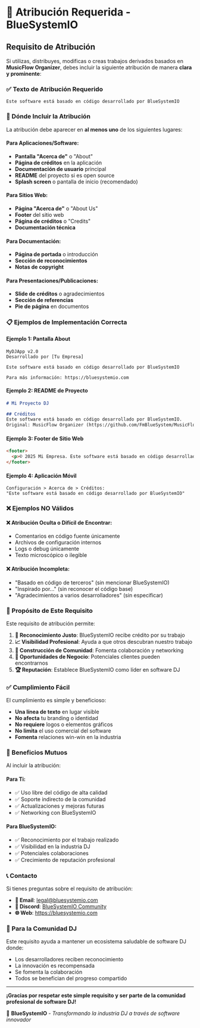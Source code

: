 # 🔷 Atribución Requerida - BlueSystemIO

## Requisito de Atribución

Si utilizas, distribuyes, modificas o creas trabajos derivados basados en **MusicFlow Organizer**, debes incluir la siguiente atribución de manera **clara y prominente**:

### ✅ Texto de Atribución Requerido

```
Este software está basado en código desarrollado por BlueSystemIO
```

### 📍 Dónde Incluir la Atribución

La atribución debe aparecer en **al menos uno** de los siguientes lugares:

#### Para Aplicaciones/Software:
- **Pantalla "Acerca de"** o "About"
- **Página de créditos** en la aplicación
- **Documentación de usuario** principal
- **README** del proyecto si es open source
- **Splash screen** o pantalla de inicio (recomendado)

#### Para Sitios Web:
- **Página "Acerca de"** o "About Us"
- **Footer** del sitio web
- **Página de créditos** o "Credits"
- **Documentación técnica**

#### Para Documentación:
- **Página de portada** o introducción
- **Sección de reconocimientos**
- **Notas de copyright**

#### Para Presentaciones/Publicaciones:
- **Slide de créditos** o agradecimientos
- **Sección de referencias**
- **Pie de página** en documentos

### 📋 Ejemplos de Implementación Correcta

#### Ejemplo 1: Pantalla About
```
MyDJApp v2.0
Desarrollado por [Tu Empresa]

Este software está basado en código desarrollado por BlueSystemIO

Para más información: https://bluesystemio.com
```

#### Ejemplo 2: README de Proyecto
```markdown
# Mi Proyecto DJ

## Créditos
Este software está basado en código desarrollado por BlueSystemIO.
Original: MusicFlow Organizer (https://github.com/FmBlueSystem/MusicFlowOrganizer)
```

#### Ejemplo 3: Footer de Sitio Web
```html
<footer>
  <p>© 2025 Mi Empresa. Este software está basado en código desarrollado por BlueSystemIO.</p>
</footer>
```

#### Ejemplo 4: Aplicación Móvil
```
Configuración > Acerca de > Créditos:
"Este software está basado en código desarrollado por BlueSystemIO"
```

### ❌ Ejemplos NO Válidos

#### ❌ Atribución Oculta o Difícil de Encontrar:
- Comentarios en código fuente únicamente
- Archivos de configuración internos
- Logs o debug únicamente
- Texto microscópico o ilegible

#### ❌ Atribución Incompleta:
- "Basado en código de terceros" (sin mencionar BlueSystemIO)
- "Inspirado por..." (sin reconocer el código base)
- "Agradecimientos a varios desarrolladores" (sin especificar)

### 🎯 Propósito de Este Requisito

Este requisito de atribución permite:

1. **🔷 Reconocimiento Justo**: BlueSystemIO recibe crédito por su trabajo
2. **📈 Visibilidad Profesional**: Ayuda a que otros descubran nuestro trabajo
3. **🤝 Construcción de Comunidad**: Fomenta colaboración y networking
4. **💼 Oportunidades de Negocio**: Potenciales clientes pueden encontrarnos
5. **🏆 Reputación**: Establece BlueSystemIO como líder en software DJ

### ✅ Cumplimiento Fácil

El cumplimiento es simple y beneficioso:

- **Una línea de texto** en lugar visible
- **No afecta** tu branding o identidad
- **No requiere** logos o elementos gráficos
- **No limita** el uso comercial del software
- **Fomenta** relaciones win-win en la industria

### 🤝 Beneficios Mutuos

Al incluir la atribución:

#### Para Ti:
- ✅ Uso libre del código de alta calidad
- ✅ Soporte indirecto de la comunidad
- ✅ Actualizaciones y mejoras futuras
- ✅ Networking con BlueSystemIO

#### Para BlueSystemIO:
- ✅ Reconocimiento por el trabajo realizado
- ✅ Visibilidad en la industria DJ
- ✅ Potenciales colaboraciones
- ✅ Crecimiento de reputación profesional

### 📞 Contacto

Si tienes preguntas sobre el requisito de atribución:

- **📧 Email**: legal@bluesystemio.com
- **💬 Discord**: [BlueSystemIO Community](https://discord.gg/bluesystemio)
- **🌐 Web**: https://bluesystemio.com

### 🎵 Para la Comunidad DJ

Este requisito ayuda a mantener un ecosistema saludable de software DJ donde:

- Los desarrolladores reciben reconocimiento
- La innovación es recompensada
- Se fomenta la colaboración
- Todos se benefician del progreso compartido

---

**¡Gracias por respetar este simple requisito y ser parte de la comunidad profesional de software DJ!**

🔷 **BlueSystemIO** - *Transformando la industria DJ a través de software innovador*